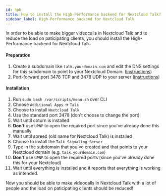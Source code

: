 ```yaml
---
id: hpb
title: How to install the High-Performance backend for Nextcloud Talk?
sidebar_label: High-Performance backend for Nextcloud Talk
---
```


In order to be able to make bigger videocalls in Nextcloud Talk and to reduce the load on paticipating clients, you should install the High-Performance backend for Nextcloud Talk.

#### Preparation
1. Create a subdomain like `talk.yourdomain.com` and edit the DNS settings for this subdomain to point to your Nextcloud Domain. ([instructions](#how-to-create-a-subdomain-and-point-with-cname-to-your-nextcloud-domain))
1. Port-forward port 3478 TCP and 3478 UDP to your server ([instructions](#how-to-enable-port-forwarding))

#### Installation
1. Run `sudo bash /var/scripts/menu.sh` over CLI
1. Choose `Additional Apps` -> `Talk`
1. Choose to install `Nextcloud Talk`
1. Use the standard port 3478 (don't choose to change the port)
1. Wait until coturn is installed
1. **Don't** use `UPNP` to open the required port since you've already done this manually
1.  Wait until spreed (old name for Nextcloud Talk) is installed
1. Choose to install the `Talk Signaling Server`
1. Type in the subdomain that you've created and that points to your Nextcloud domain (e.g. `talk.yourdomain.com`)
1. **Don't** use `UPNP` to open the required ports (since you've already done this for your Nextcloud)
1. Wait until everything is installed and it reports that everything is working as intended.

Now you should be able to make videocalls in Nextcloud Talk with a lot of people and the load on paticipating clients should be reduced!